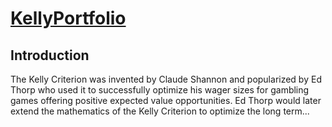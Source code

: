 # [KellyPortfolio](https://thk3421-models.github.io/KellyPortfolio/)

## Introduction

The Kelly Criterion was invented by Claude Shannon and popularized by Ed Thorp who used it to successfully optimize his wager sizes for gambling games offering positive expected value opportunities.   Ed Thorp would later extend the mathematics of the Kelly Criterion to optimize the long term... 
